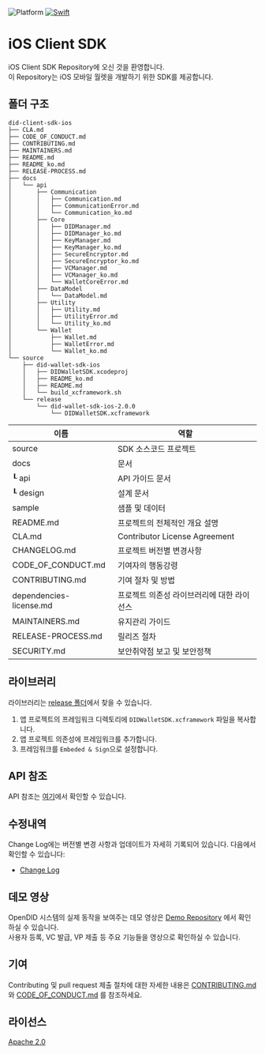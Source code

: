 ![Platform](https://img.shields.io/cocoapods/p/SquishButton.svg?style=flat)
[![Swift](https://img.shields.io/badge/Swift-5-orange.svg?style=flat)](https://developer.apple.com/swift)

# iOS Client SDK

iOS Client SDK Repository에 오신 것을 환영합니다. <br> 
이 Repository는 iOS 모바일 월렛을 개발하기 위한 SDK를 제공합니다.

## 폴더 구조
```
did-client-sdk-ios
├── CLA.md
├── CODE_OF_CONDUCT.md
├── CONTRIBUTING.md
├── MAINTAINERS.md
├── README.md
├── README_ko.md
├── RELEASE-PROCESS.md
├── docs
│   └── api
│       ├── Communication
│       │   ├── Communication.md
│       │   ├── CommunicationError.md
│       │   └── Communication_ko.md
│       ├── Core
│       │   ├── DIDManager.md
│       │   ├── DIDManager_ko.md
│       │   ├── KeyManager.md
│       │   ├── KeyManager_ko.md
│       │   ├── SecureEncryptor.md
│       │   ├── SecureEncryptor_ko.md
│       │   ├── VCManager.md
│       │   ├── VCManager_ko.md
│       │   └── WalletCoreError.md
│       ├── DataModel
│       │   └── DataModel.md
│       ├── Utility
│       │   ├── Utility.md
│       │   ├── UtilityError.md
│       │   └── Utility_ko.md
│       └── Wallet
│           ├── Wallet.md
│           ├── WalletError.md
│           └── Wallet_ko.md
└── source
    ├── did-wallet-sdk-ios
    │   ├── DIDWalletSDK.xcodeproj
    │   ├── README_ko.md
    │   ├── README.md
    │   └── build_xcframework.sh
    └── release
        └── did-wallet-sdk-ios-2.0.0
            └── DIDWalletSDK.xcframework
```

|  이름                    |         역할                          |
| ----------------------- | ------------------------------------ |
| source                  | SDK 소스코드 프로젝트                     |
| docs                    | 문서                                  |
| ┖ api                   | API 가이드 문서                         |
| ┖ design                | 설계 문서                              |
| sample                  | 샘플 및 데이터                          |
| README.md               | 프로젝트의 전체적인 개요 설명               |
| CLA.md                  | Contributor License Agreement       |
| CHANGELOG.md            | 프로젝트 버전별 변경사항                   |
| CODE_OF_CONDUCT.md      | 기여자의 행동강령                        |
| CONTRIBUTING.md         | 기여 절차 및 방법                       |
| dependencies-license.md | 프로젝트 의존성 라이브러리에 대한 라이선스     |
| MAINTAINERS.md          | 유지관리 가이드                         |
| RELEASE-PROCESS.md      | 릴리즈 절차                            |
| SECURITY.md             | 보안취약점 보고 및 보안정책                | 

## 라이브러리

라이브러리는 [release 폴더](source/release)에서 찾을 수 있습니다.

1. 앱 프로젝트의 프레임워크 디렉토리에 `DIDWalletSDK.xcframework` 파일을 복사합니다.
2. 앱 프로젝트 의존성에 프레임워크를 추가합니다.
3. 프레임워크를 `Embeded & Sign`으로 설정합니다.

## API 참조

API 참조는 [여기](source/did-wallet-sdk-ios/README_ko.md)에서 확인할 수 있습니다.


## 수정내역

Change Log에는 버전별 변경 사항과 업데이트가 자세히 기록되어 있습니다. 다음에서 확인할 수 있습니다:
- [Change Log](./CHANGELOG.md)    

## 데모 영상 <br>
OpenDID 시스템의 실제 동작을 보여주는 데모 영상은 [Demo Repository](https://github.com/OmniOneID/did-demo-server) 에서 확인하실 수 있습니다. <br>
사용자 등록, VC 발급, VP 제출 등 주요 기능들을 영상으로 확인하실 수 있습니다.


## 기여

Contributing 및 pull request 제출 절차에 대한 자세한 내용은 [CONTRIBUTING.md](CONTRIBUTING.md)와 [CODE_OF_CONDUCT.md](CODE_OF_CONDUCT.md) 를 참조하세요.

## 라이선스
[Apache 2.0](LICENSE)


